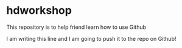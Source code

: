 # hdworkshop
This repository is to help friend learn how to use Github

I am writing this line and I am going to push it to the repo on Github!